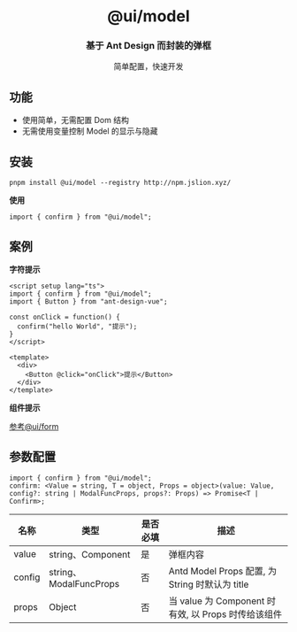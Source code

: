 <h1 align="center">@ui/model</h1>

<div align="center">
  <h3>基于 Ant Design 而封装的弹框</h3>
  <p>简单配置，快速开发</p>
</div>

## 功能

- 使用简单，无需配置 Dom 结构
- 无需使用变量控制 Model 的显示与隐藏

## 安装

```
pnpm install @ui/model --registry http://npm.jslion.xyz/
```

**使用**

```
import { confirm } from "@ui/model";
```

## 案例

**字符提示**
```
<script setup lang="ts">
import { confirm } from "@ui/model";
import { Button } from "ant-design-vue";

const onClick = function() {
  confirm("hello World", "提示");
}
</script>

<template>
  <div>
    <Button @click="onClick">提示</Button>
  </div>
</template>
```


**组件提示**

[参考@ui/form](https://github.com/eci-ui/form#readme)

## 参数配置

```
import { confirm } from "@ui/model";
confirm: <Value = string, T = object, Props = object>(value: Value, config?: string | ModalFuncProps, props?: Props) => Promise<T | Confirm>;
```

名称 | 类型 | 是否必填 |描述
-- | -- | -- | -- 
value | string、Component | 是 | 弹框内容
config | string、ModalFuncProps | 否 | Antd Model Props 配置, 为 String 时默认为 title
props | Object | 否 | 当 value 为 Component 时有效, 以 Props 时传给该组件




